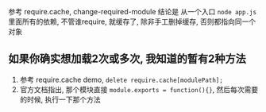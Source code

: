 
参考 require.cache, change-required-module
结论是 从一个入口 `node app.js` 里面所有的依赖, 不管谁require, 就缓存了, 除非手工删掉缓存, 否则都指向同一个对象



## 如果你确实想加载2次或多次, 我知道的暂有2种方法

1. 参考 require.cache demo, `delete require.cache[modulePath];`
2. 官方文档指出, 那个模块直接 `module.exports = function(){}`, 然后每次需要的时候, 执行一下那个方法
